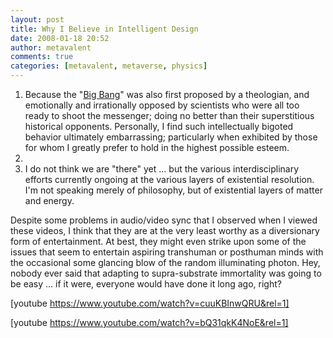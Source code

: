```yaml
---
layout: post
title: Why I Believe in Intelligent Design
date: 2008-01-18 20:52
author: metavalent
comments: true
categories: [metavalent, metaverse, physics]
---
```

1. Because the "<a href="https://keplers.booksense.com/NASApp/store/Product?s=showproduct&amp;isbn=9780007162208">Big Bang</a>" was also first proposed by a theologian, and emotionally and irrationally opposed by scientists who were all too ready to shoot the messenger; doing no better than their superstitious historical opponents. Personally, I find such intellectually bigoted behavior ultimately embarrassing; particularly when exhibited by those for whom I greatly prefer to hold in the highest possible esteem.
2. 
3. I do not think we are "there" yet ... but the various interdisciplinary efforts currently ongoing at the various layers of existential resolution. I'm not speaking merely of philosophy, but of existential layers of matter and energy.

Despite some problems in audio/video sync that I observed when I viewed these videos, I think that they are at the very least worthy as a diversionary form of entertainment. At best, they might even strike upon some of the issues that seem to entertain aspiring transhuman or posthuman minds with the occasional some glancing blow of the random illuminating photon. Hey, nobody ever said that adapting to supra-substrate immortality was going to be easy ... if it were, everyone would have done it long ago, right?

[youtube https://www.youtube.com/watch?v=cuuKBInwQRU&rel=1]

[youtube https://www.youtube.com/watch?v=bQ31qkK4NoE&rel=1]



